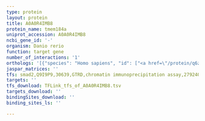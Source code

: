 ```yaml
---
type: protein
layout: protein
title: A0A0R4IMB8
protein_name: tmem184a
uniprot_accession: A0A0R4IMB8
ncbi_gene_id: '-'
organism: Danio rerio
function: target gene
number_of_interactions: '1'
orthologs: '[{"species": "Homo sapiens", "id": ["<a href=\"/protein/q6zmb5\">Q6ZMB5</a>"]}, {"species": "Mus musculus", "id": ["D3Z295"]}, {"species": "Rattus norvegicus", "id": ["A0A0G2K4I7"]}, {"species": "Drosophila melanogaster", "id": ["<a href=\"/protein/q960f6\">Q960F6</a>"]}, {"species": "Caenorhabditis elegans", "id": ["<a href=\"/protein/g5egf1\">G5EGF1</a>"]}]'
jaspar_matrices: ''
tfs: smad2,Q9I9P9,30639,GTRD,chromatin immunoprecipitation assay,27924024%5Buid%5D,No
targets: ''
tfs_download: TFLink_tfs_of_A0A0R4IMB8.tsv
targets_download: ''
bindingSites_download: ''
binding_sites_ls: ''

---
```

